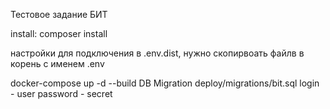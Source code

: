Тестовое задание БИТ

install:
composer install

настройки для подключения в .env.dist,
нужно скопирвоать файлв в корень с именем .env

docker-compose up -d --build
DB Migration deploy/migrations/bit.sql
login - user
password - secret

